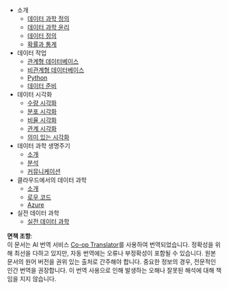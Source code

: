 <!--
CO_OP_TRANSLATOR_METADATA:
{
  "original_hash": "3767555b3cc28a2865c79202f4374204",
  "translation_date": "2025-08-24T12:20:20+00:00",
  "source_file": "docs/_sidebar.md",
  "language_code": "ko"
}
-->
- 소개
  - [데이터 과학 정의](../1-Introduction/01-defining-data-science/README.md)
  - [데이터 과학 윤리](../1-Introduction/02-ethics/README.md)
  - [데이터 정의](../1-Introduction/03-defining-data/README.md)
  - [확률과 통계](../1-Introduction/04-stats-and-probability/README.md)
- 데이터 작업
  - [관계형 데이터베이스](../2-Working-With-Data/05-relational-databases/README.md)
  - [비관계형 데이터베이스](../2-Working-With-Data/06-non-relational/README.md)
  - [Python](../2-Working-With-Data/07-python/README.md)
  - [데이터 준비](../2-Working-With-Data/08-data-preparation/README.md)
- 데이터 시각화
  - [수량 시각화](../3-Data-Visualization/09-visualization-quantities/README.md)
  - [분포 시각화](../3-Data-Visualization/10-visualization-distributions/README.md)
  - [비율 시각화](../3-Data-Visualization/11-visualization-proportions/README.md)
  - [관계 시각화](../3-Data-Visualization/12-visualization-relationships/README.md)
  - [의미 있는 시각화](../3-Data-Visualization/13-meaningful-visualizations/README.md)
- 데이터 과학 생명주기
  - [소개](../4-Data-Science-Lifecycle/14-Introduction/README.md)
  - [분석](../4-Data-Science-Lifecycle/15-analyzing/README.md)
  - [커뮤니케이션](../4-Data-Science-Lifecycle/16-communication/README.md)
- 클라우드에서의 데이터 과학
  - [소개](../5-Data-Science-In-Cloud/17-Introduction/README.md)
  - [로우 코드](../5-Data-Science-In-Cloud/18-Low-Code/README.md)
  - [Azure](../5-Data-Science-In-Cloud/19-Azure/README.md)
- 실전 데이터 과학
  - [실전 데이터 과학](../6-Data-Science-In-Wild/README.md)

**면책 조항**:  
이 문서는 AI 번역 서비스 [Co-op Translator](https://github.com/Azure/co-op-translator)를 사용하여 번역되었습니다. 정확성을 위해 최선을 다하고 있지만, 자동 번역에는 오류나 부정확성이 포함될 수 있습니다. 원본 문서의 원어 버전을 권위 있는 출처로 간주해야 합니다. 중요한 정보의 경우, 전문적인 인간 번역을 권장합니다. 이 번역 사용으로 인해 발생하는 오해나 잘못된 해석에 대해 책임을 지지 않습니다.